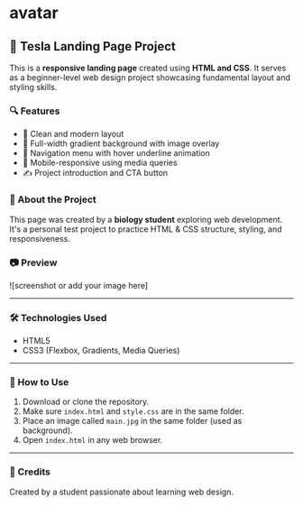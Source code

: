 # avatar



## 🚀 Tesla Landing Page Project

This is a **responsive landing page** created using **HTML and CSS**. It serves as a beginner-level web design project showcasing fundamental layout and styling skills.

### 🔍 Features

* 🎨 Clean and modern layout
* 🌌 Full-width gradient background with image overlay
* 🧭 Navigation menu with hover underline animation
* 📱 Mobile-responsive using media queries
* ✍️ Project introduction and CTA button

### 📄 About the Project

This page was created by a **biology student** exploring web development. It's a personal test project to practice HTML & CSS structure, styling, and responsiveness.

### 📷 Preview

!\[screenshot or add your image here]

---

### 🛠️ Technologies Used

* HTML5
* CSS3 (Flexbox, Gradients, Media Queries)

---

### 📁 How to Use

1. Download or clone the repository.
2. Make sure `index.html` and `style.css` are in the same folder.
3. Place an image called `main.jpg` in the same folder (used as background).
4. Open `index.html` in any web browser.

---

### 🙏 Credits

Created by a student passionate about learning web design.

